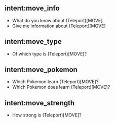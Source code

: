 <!-- Moves --> 

## intent:move_info
- What do you know about (Teleport)[MOVE]
- Give me information about (Teleport)[MOVE]

## intent:move_type
- Of which type is (Teleport)[MOVE]?

## intent:move_pokemon
- Which Pokemon learn (Teleport)[MOVE]?
- Which Pokemon does learn (Teleport)[MOVE]?

## intent:move_strength
- How strong is (Teleport)[MOVE]?